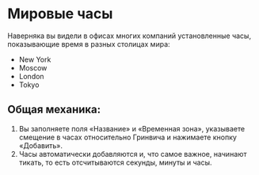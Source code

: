 # Мировые часы

Наверняка вы видели в офисах многих компаний установленные часы, показывающие время в разных столицах мира:

* New York
* Moscow
* London
* Tokyo

## Общая механика:

1. Вы заполняете поля «Название» и «Временная зона», указываете смещение в часах относительно Гринвича и нажимаете кнопку «Добавить».
2. Часы автоматически добавляются и, что самое важное, начинают тикать, то есть отсчитываются секунды, минуты и часы.